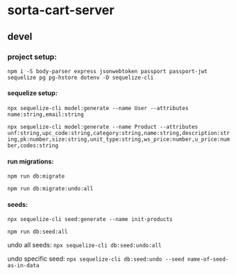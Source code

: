 # sorta-cart-server

## devel

### project setup:

`npm i -S body-parser express jsonwebtoken passport passport-jwt sequelize pg pg-hstore dotenv -D sequelize-cli`

#### sequelize setup:

`npx sequelize-cli model:generate --name User --attributes name:string,email:string`

`npx sequelize-cli model:generate --name Product --attributes unf:string,upc_code:string,category:string,name:string,description:string,pk:number,size:string,unit_type:string,ws_price:number,u_price:number,codes:string`

#### run migrations:

`npm run db:migrate`

`npm run db:migrate:undo:all`

#### seeds:

`npx sequelize-cli seed:generate --name init-products`

`npm run db:seed:all`

undo all seeds:
`npx sequelize-cli db:seed:undo:all`

undo specific seed:
`npx sequelize-cli db:seed:undo --seed name-of-seed-as-in-data`
